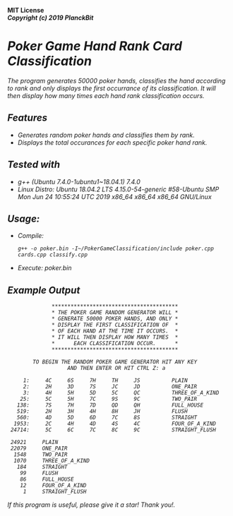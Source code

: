 <b>MIT License</b><br>
<b><i>Copyright (c) 2019 PlanckBit</b>

# Poker Game Hand Rank Card Classification
  
  The program generates 50000 poker hands, classifies the
  hand according to rank and only displays the first occurrance of its classification. 
  It will then display how many times each hand rank classification occurs.
  
## Features
   * Generates random poker hands and classifies them by rank.
   * Displays the total occurances for each specific poker hand rank.
  
## Tested with
   * g++ (Ubuntu 7.4.0-1ubuntu1~18.04.1) 7.4.0
   * Linux Distro: 
     Ubuntu 18.04.2 LTS
     4.15.0-54-generic #58-Ubuntu SMP Mon Jun 24 10:55:24 UTC 2019
     x86_64 x86_64 x86_64 GNU/Linux
  
## Usage:
   * Compile:
     ```
     g++ -o poker.bin -I~/PokerGameClassification/include poker.cpp cards.cpp classify.cpp
     ```
   * Execute: poker.bin

## Example Output

                  ****************************************
                  * THE POKER GAME RANDOM GENERATOR WILL *
                  * GENERATE 50000 POKER HANDS, AND ONLY *
                  * DISPLAY THE FIRST CLASSIFICATION OF  *
                  * OF EACH HAND AT THE TIME IT OCCURS.  *
                  * IT WILL THEN DISPLAY HOW MANY TIMES  *
                  *      EACH CLASSIFICATION OCCUR.      *
                  ****************************************

            TO BEGIN THE RANDOM POKER GAME GENERATOR HIT ANY KEY 
                       AND THEN ENTER OR HIT CTRL Z: a

         1:     4C     6S     7H     TH     JS          PLAIN
         2:     2H     3D     7S     JC     JD          ONE_PAIR
         3:     4H     5H     5D     5C     QC          THREE_OF_A_KIND
        25:     5C     5H     7C     9S     9C          TWO_PAIR
       138:     7S     7H     7D     QD     QH          FULL_HOUSE
       519:     2H     3H     4H     8H     JH          FLUSH
       560:     4D     5D     6D     7C     8S          STRAIGHT
      1953:     2C     4H     4D     4S     4C          FOUR_OF_A_KIND
     24714:     5C     6C     7C     8C     9C          STRAIGHT_FLUSH

     24921     PLAIN
     22079     ONE_PAIR
      1548     TWO_PAIR
      1070     THREE_OF_A_KIND
       184     STRAIGHT
        99     FLUSH
        86     FULL_HOUSE
        12     FOUR_OF_A_KIND
         1     STRAIGHT_FLUSH

  If this program is useful, please give it a star! Thank you!.
